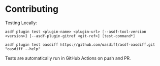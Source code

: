 # Contributing

Testing Locally:

```shell
asdf plugin test <plugin-name> <plugin-url> [--asdf-tool-version <version>] [--asdf-plugin-gitref <git-ref>] [test-command*]

asdf plugin test oasdiff https://github.com/oasdiff/asdf-oasdiff.git "oasdiff --help"
```

Tests are automatically run in GitHub Actions on push and PR.
